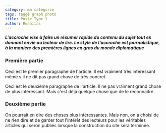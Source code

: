 ```yaml
---
category: ma catégorie
tags: taggé graph photo
title: Poste Type 1
author: Rwanitas
---
```

***L'accroche vise à faire un résumer rapide du contenu du sujet tout en donnant envie au lecteur de lire. Le style de l'accroche est journalistique, à la manière des premières lignes en gras du monde diplomatique***
<!--intro-->

### Première partie

Ceci est le premier paragraphe de l'article. Il est vraiment très intéressant même s'il ne dit pas grand chose de très concret.

Ceci est le deuxième paragraphe de l'article. Il ne pas vraiment grand chose de plus intéressant. Mais c'est déjà quelque chose que de le reconnaître.

### Deuxième partie

On pourrait en dire des choses plus intéressantes. Mais non, on a choisi de ne rien dire et de garder tout l'intérêt des lecteurs pour les véritables articles qui seron publiés lorsque la construction du site sera terminée.

